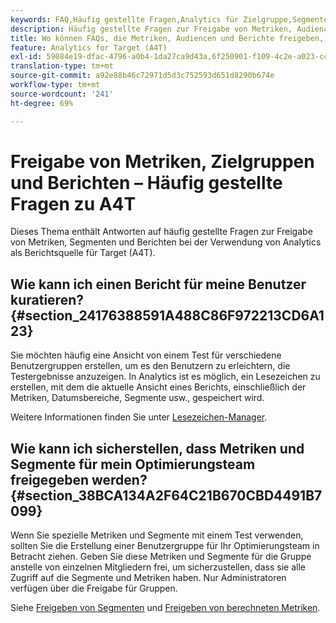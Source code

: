 ```yaml
---
keywords: FAQ,Häufig gestellte Fragen,Analytics für Zielgruppe,Segmente,A4T,Berichte freigeben
description: Häufig gestellte Fragen zur Freigabe von Metriken, Audiencen und Berichten bei der Verwendung von Analytics für [!DNL Target] (A4T). A4T lets you use Analytics reporting for Adobe [!DNL Target] Aktivitäten.
title: Wo können FAQs, die Metriken, Audiencen und Berichte freigeben, in A4T gefunden werden?
feature: Analytics for Target (A4T)
exl-id: 59084e19-dfac-4796-a0b4-1da27ca9d43a,6f250901-f109-4c2e-a023-ccc4c2b404b1,6f250901-f109-4c2e-a023-ccc4c2b404b1,59084e19-dfac-4796-a0b4-1da27ca9d43a
translation-type: tm+mt
source-git-commit: a92e88b46c72971d5d3c752593d651d8290b674e
workflow-type: tm+mt
source-wordcount: '241'
ht-degree: 69%

---
```


# Freigabe von Metriken, Zielgruppen und Berichten – Häufig gestellte Fragen zu A4T

Dieses Thema enthält Antworten auf häufig gestellte Fragen zur Freigabe von Metriken, Segmenten und Berichten bei der Verwendung von Analytics als Berichtsquelle für Target (A4T).

## Wie kann ich einen Bericht für meine Benutzer kuratieren? {#section_24176388591A488C86F972213CD6A123}

Sie möchten häufig eine Ansicht von einem Test für verschiedene Benutzergruppen erstellen, um es den Benutzern zu erleichtern, die Testergebnisse anzuzeigen. In Analytics ist es möglich, ein Lesezeichen zu erstellen, mit dem die aktuelle Ansicht eines Berichts, einschließlich der Metriken, Datumsbereiche, Segmente usw., gespeichert wird.

Weitere Informationen finden Sie unter [Lesezeichen-Manager](https://experienceleague.adobe.com/docs/analytics/analyze/reports-analytics/bookmarks.html).

## Wie kann ich sicherstellen, dass Metriken und Segmente für mein Optimierungsteam freigegeben werden? {#section_38BCA134A2F64C21B670CBD4491B7099}

Wenn Sie spezielle Metriken und Segmente mit einem Test verwenden, sollten Sie die Erstellung einer Benutzergruppe für Ihr Optimierungsteam in Betracht ziehen. Geben Sie diese Metriken und Segmente für die Gruppe anstelle von einzelnen Mitgliedern frei, um sicherzustellen, dass sie alle Zugriff auf die Segmente und Metriken haben. Nur Administratoren verfügen über die Freigabe für Gruppen.

Siehe [Freigeben von Segmenten](https://experienceleague.adobe.com/docs/analytics/components/segmentation/segmentation-workflow/t-seg-share.html) und [Freigeben von berechneten Metriken](https://experienceleague.adobe.com/docs/analytics/components/calculated-metrics/calcmetric-workflow/cm-sharing.html).
